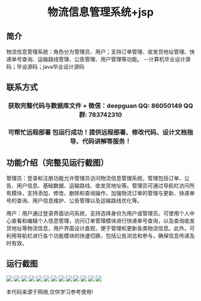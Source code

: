 <p><h1 align="center">物流信息管理系统+jsp</h1></p>

## 简介
物流信息管理系统：角色分为管理员、用户；支持订单管理、收发货地址管理、快递单号查询、运输路线管理、公告管理、用户管理等功能。    --计算机毕业设计源码；毕设源码；java毕业设计源码


## 联系方式
<p><h3 align="center">获取完整代码与数据库文件 + 微信：deepguan QQ: 86050149 QQ群: 783742310</h3></p>
<p><h3 align="center">可帮忙远程部署 包运行成功！提供远程部署、修改代码、设计文档指导、代码讲解等服务！</h3></p>

## 功能介绍（完整见运行截图）
管理员：登录和注册功能允许管理员访问物流信息管理系统，管理包括订单、公告、用户信息、基础数据、运输路线、收发货地址等。管理员可通过导航栏访问所有模块，支持添加、修改、删除和查询操作，加强物流订单的管理与更新、快递单号的查询、用户信息维护、公告管理以及运输路线优化等。

用户：用户通过登录界面访问系统，支持选择身份为用户或管理员。可使用个人中心查看和编辑个人信息管理，访问订单管理模块进行快递单号查询，以及查询收发货地址等物流信息，用户界面设计直观，便于管理和更新各类物流信息。此外，可利用导航栏进行各个功能模块的快速切换，包括公告浏览和参与，确保信息传递及时有效。


## 运行截图
![](https://bs-1329754181.cos.ap-shanghai.myqcloud.com/ssm/LogisticsInformationManagementSystemJsp/img/001.jpg)
![](https://bs-1329754181.cos.ap-shanghai.myqcloud.com/ssm/LogisticsInformationManagementSystemJsp/img/002.jpg)
![](https://bs-1329754181.cos.ap-shanghai.myqcloud.com/ssm/LogisticsInformationManagementSystemJsp/img/003.jpg)
![](https://bs-1329754181.cos.ap-shanghai.myqcloud.com/ssm/LogisticsInformationManagementSystemJsp/img/004.jpg)
![](https://bs-1329754181.cos.ap-shanghai.myqcloud.com/ssm/LogisticsInformationManagementSystemJsp/img/005.jpg)
![](https://bs-1329754181.cos.ap-shanghai.myqcloud.com/ssm/LogisticsInformationManagementSystemJsp/img/006.jpg)
![](https://bs-1329754181.cos.ap-shanghai.myqcloud.com/ssm/LogisticsInformationManagementSystemJsp/img/007.jpg)
![](https://bs-1329754181.cos.ap-shanghai.myqcloud.com/ssm/LogisticsInformationManagementSystemJsp/img/008.jpg)
![](https://bs-1329754181.cos.ap-shanghai.myqcloud.com/ssm/LogisticsInformationManagementSystemJsp/img/009.jpg)
![](https://bs-1329754181.cos.ap-shanghai.myqcloud.com/ssm/LogisticsInformationManagementSystemJsp/img/010.jpg)
![](https://bs-1329754181.cos.ap-shanghai.myqcloud.com/ssm/LogisticsInformationManagementSystemJsp/img/011.jpg)
![](https://bs-1329754181.cos.ap-shanghai.myqcloud.com/ssm/LogisticsInformationManagementSystemJsp/img/012.jpg)
![](https://bs-1329754181.cos.ap-shanghai.myqcloud.com/ssm/LogisticsInformationManagementSystemJsp/img/013.jpg)

<p>本代码来源于网络,仅供学习参考使用!</p>
